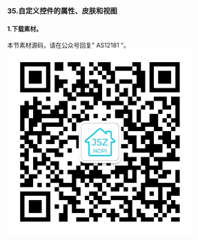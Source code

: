 ### 35.自定义控件的属性、皮肤和视图
#### 1.下载素材。
本节素材源码，请在公众号回复" AS12181 "。
![title](https://raw.githubusercontent.com/JSZNopi/JSZImage/master/gitnote/2019/10/30/WXCODE-1572446034519.jpeg)

